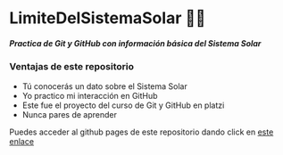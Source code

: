 # LimiteDelSistemaSolar  👨‍💻
##### Practica de Git y GitHub con información básica del Sistema Solar

### Ventajas de este repositorio

* Tú conocerás un dato sobre el Sistema Solar
* Yo practico mi interacción en GitHub
* Este fue el proyecto del curso de Git y GitHub en platzi
* Nunca pares de aprender


Puedes acceder al github pages de este repositorio dando click  en [este enlace](https://gaybre.github.io/LimiteDelSistemaSolar/blogpost.html:// "page")
